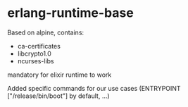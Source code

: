 # erlang-runtime-base

Based on alpine, contains:
* ca-certificates
* libcrypto1.0
* ncurses-libs

mandatory for elixir runtime to work

Added specific commands for our use cases (ENTRYPOINT ["/release/bin/boot"] by default, ...)
